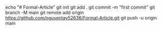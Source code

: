 echo "# Formal-Article"
git init
git add .
git commit -m "first commit"
git branch -M main
git remote add origin https://github.com/nguyentay52636/Formal-Article.git
git push -u origin main